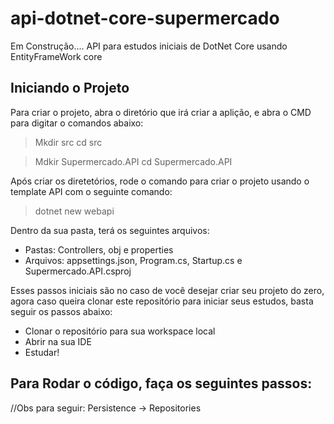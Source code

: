 # api-dotnet-core-supermercado
Em Construção.... API para estudos iniciais de DotNet Core usando EntityFrameWork core

## Iniciando o Projeto
Para criar o projeto, abra o diretório que irá criar a aplição, e abra o CMD para digitar o comandos abaixo:

> Mkdir src
> cd src

> Mdkir Supermercado.API
> cd Supermercado.API

Após criar os diretetórios, rode o comando para criar o projeto usando o template API com o seguinte comando:
> dotnet new webapi

Dentro da sua pasta, terá os seguintes arquivos:
 * Pastas: Controllers, obj e properties
 * Arquivos: appsettings.json, Program.cs, Startup.cs e Supermercado.API.csproj

 Esses passos iniciais são no caso de você desejar criar seu projeto do zero, agora caso queira clonar este repositório para iniciar seus estudos, basta seguir os passos abaixo:

 * Clonar o repositório para sua workspace local
 * Abrir na sua IDE
 * Estudar!

 ## Para Rodar o código, faça os seguintes passos:

 //Obs para seguir: Persistence -> Repositories

